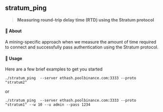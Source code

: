 ## stratum_ping

>**Measuring round-trip delay time (RTD) using the Stratum protocol**

#### 🤔 About

A mining-specific approach when we measure the amount of time required to connect and successfully pass authentication using the Stratum protocol.

#### 🚀 Usage

Here are a few brief examples to get you started

```
./stratum_ping  --server ethash.poolbinance.com:3333 --proto "stratum2"
```

or 

``` 
./stratum_ping  --server ethash.poolbinance.com:3333 --proto "stratum1" --w 10 --u admin --pass 1234
```
